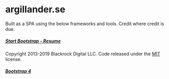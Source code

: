 # argillander.se

Built as a SPA using the below frameworks and tools. Credit where credit is due. 


#####  [Start Bootstrap - Resume](https://startbootstrap.com/template-overviews/resume/)
Copyright 2013-2019 Blackrock Digital LLC. Code released under the [MIT](https://github.com/BlackrockDigital/startbootstrap-resume/blob/gh-pages/LICENSE) license.

##### [Bootstrap 4](http://getbootstrap.com)